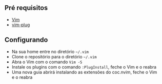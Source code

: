 ## Pré requisitos

- [Vim](https://github.com/vim/vim)
- [vim-plug](https://github.com/junegunn/vim-plug)

## Configurando

- Na sua home entre no diretório ```~/.vim```
- Clone o repositório para o diretório ```~/.vim```
- Abra o Vim com o comando ```Vim -S```
- Instale os plugins com o comando ```:PlugInstall```, feche o Vim e o reabra
- Uma nova guia abrirá instalando as extensões do coc.nvim, feche o Vim e o reabra

